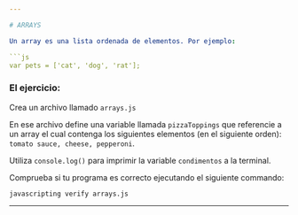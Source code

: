 ```yaml
---

# ARRAYS

Un array es una lista ordenada de elementos. Por ejemplo:

```js
var pets = ['cat', 'dog', 'rat'];
```

### El ejercicio:

Crea un archivo llamado `arrays.js`

En ese archivo define una variable llamada `pizzaToppings` que referencie a un array el cual contenga los siguientes elementos (en el siguiente orden): `tomato sauce, cheese, pepperoni`.

Utiliza `console.log()` para imprimir la variable `condimentos` a la terminal.

Comprueba si tu programa es correcto ejecutando el siguiente commando:

`javascripting verify arrays.js`

---
```

